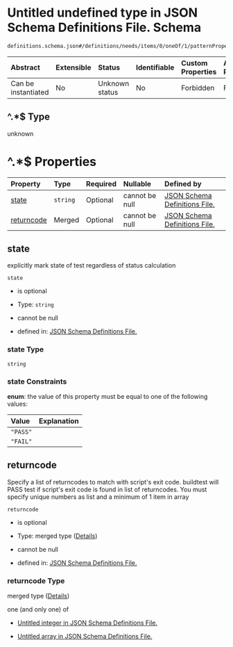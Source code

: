 # Untitled undefined type in JSON Schema Definitions File.  Schema

```txt
definitions.schema.json#/definitions/needs/items/0/oneOf/1/patternProperties/^.*$
```



| Abstract            | Extensible | Status         | Identifiable | Custom Properties | Additional Properties | Access Restrictions | Defined In                                                                         |
| :------------------ | :--------- | :------------- | :----------- | :---------------- | :-------------------- | :------------------ | :--------------------------------------------------------------------------------- |
| Can be instantiated | No         | Unknown status | No           | Forbidden         | Forbidden             | none                | [definitions.schema.json\*](../out/definitions.schema.json "open original schema") |

## ^.\*$ Type

unknown

# ^.\*$ Properties

| Property                  | Type     | Required | Nullable       | Defined by                                                                                                                                                                                                                  |
| :------------------------ | :------- | :------- | :------------- | :-------------------------------------------------------------------------------------------------------------------------------------------------------------------------------------------------------------------------- |
| [state](#state)           | `string` | Optional | cannot be null | [JSON Schema Definitions File. ](definitions-definitions-needs-items-0-oneof-1-patternproperties--properties-state.md "definitions.schema.json#/definitions/needs/items/0/oneOf/1/patternProperties/^.*$/properties/state") |
| [returncode](#returncode) | Merged   | Optional | cannot be null | [JSON Schema Definitions File. ](definitions-definitions-int_or_list.md "definitions.schema.json#/definitions/needs/items/0/oneOf/1/patternProperties/^.*$/properties/returncode")                                          |

## state

explicitly mark state of test regardless of status calculation

`state`

*   is optional

*   Type: `string`

*   cannot be null

*   defined in: [JSON Schema Definitions File. ](definitions-definitions-needs-items-0-oneof-1-patternproperties--properties-state.md "definitions.schema.json#/definitions/needs/items/0/oneOf/1/patternProperties/^.*$/properties/state")

### state Type

`string`

### state Constraints

**enum**: the value of this property must be equal to one of the following values:

| Value    | Explanation |
| :------- | :---------- |
| `"PASS"` |             |
| `"FAIL"` |             |

## returncode

Specify a list of returncodes to match with script's exit code. buildtest will PASS test if script's exit code is found in list of returncodes. You must specify unique numbers as list and a minimum of 1 item in array

`returncode`

*   is optional

*   Type: merged type ([Details](definitions-definitions-int_or_list.md))

*   cannot be null

*   defined in: [JSON Schema Definitions File. ](definitions-definitions-int_or_list.md "definitions.schema.json#/definitions/needs/items/0/oneOf/1/patternProperties/^.*$/properties/returncode")

### returncode Type

merged type ([Details](definitions-definitions-int_or_list.md))

one (and only one) of

*   [Untitled integer in JSON Schema Definitions File. ](definitions-definitions-int_or_list-oneof-0.md "check type definition")

*   [Untitled array in JSON Schema Definitions File. ](definitions-definitions-list_of_ints.md "check type definition")
